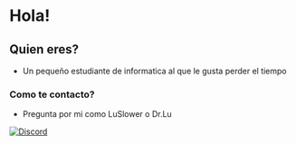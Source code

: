 # Hola!

## Quien eres?
* Un pequeño estudiante de informatica al que le gusta perder el tiempo

### Como te contacto?
* Pregunta por mi como LuSlower o Dr.Lu 

[![Discord](https://img.shields.io/badge/Discord-%237289DA.svg?logo=discord&logoColor=white)](https://discord.gg/https://discord.gg/K9kukCPzQ7)

